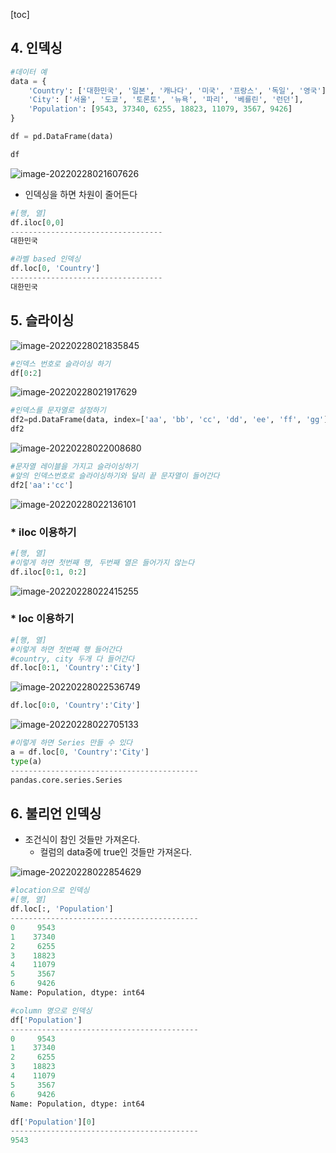 [toc]

## 4. 인덱싱

```python
#데이터 예
data = {
    'Country': ['대한민국', '일본', '캐나다', '미국', '프랑스', '독일', '영국'],
    'City': ['서울', '도쿄', '토론토', '뉴욕', '파리', '베를린', '런던'],
    'Population': [9543, 37340, 6255, 18823, 11079, 3567, 9426]
}

df = pd.DataFrame(data)

df
```

![image-20220228021607626](C:\Users\silvi\AppData\Roaming\Typora\typora-user-images\image-20220228021607626.png)

- 인덱싱을 하면 차원이 줄어든다

```python
#[행, 열]
df.iloc[0,0]
----------------------------------
대한민국
```

```python
#라벨 based 인덱싱
df.loc[0, 'Country']
----------------------------------
대한민국
```





## 5. 슬라이싱

![image-20220228021835845](C:\Users\silvi\AppData\Roaming\Typora\typora-user-images\image-20220228021835845.png)

```python
#인덱스 번호로 슬라이싱 하기
df[0:2]
```

![image-20220228021917629](C:\Users\silvi\AppData\Roaming\Typora\typora-user-images\image-20220228021917629.png)

```python
#인덱스를 문자열로 설정하기
df2=pd.DataFrame(data, index=['aa', 'bb', 'cc', 'dd', 'ee', 'ff', 'gg'])
df2
```

![image-20220228022008680](C:\Users\silvi\AppData\Roaming\Typora\typora-user-images\image-20220228022008680.png)

```python
#문자열 레이블을 가지고 슬라이싱하기
#앞의 인덱스번호로 슬라이싱하기와 달리 끝 문자열이 들어간다
df2['aa':'cc']
```

![image-20220228022136101](C:\Users\silvi\AppData\Roaming\Typora\typora-user-images\image-20220228022136101.png)

### \* iloc 이용하기

```python
#[행, 열]
#이렇게 하면 첫번째 행, 두번째 열은 들어가지 않는다
df.iloc[0:1, 0:2]
```

![image-20220228022415255](C:\Users\silvi\AppData\Roaming\Typora\typora-user-images\image-20220228022415255.png)

### \* loc 이용하기

```python
#[행, 열]
#이렇게 하면 첫번째 행 들어간다
#country, city 두개 다 들어간다
df.loc[0:1, 'Country':'City']
```

![image-20220228022536749](C:\Users\silvi\AppData\Roaming\Typora\typora-user-images\image-20220228022536749.png)

```python
df.loc[0:0, 'Country':'City']
```

![image-20220228022705133](C:\Users\silvi\AppData\Roaming\Typora\typora-user-images\image-20220228022705133.png)

```python
#이렇게 하면 Series 만들 수 있다
a = df.loc[0, 'Country':'City']
type(a)
------------------------------------------
pandas.core.series.Series
```



## 6. 불리언 인덱싱

- 조건식이 참인 것들만 가져온다.
  - 컬럼의 data중에 true인 것들만 가져온다.

![image-20220228022854629](C:\Users\silvi\AppData\Roaming\Typora\typora-user-images\image-20220228022854629.png)

```python
#location으로 인덱싱
#[행, 열]
df.loc[:, 'Population']
------------------------------------------
0     9543
1    37340
2     6255
3    18823
4    11079
5     3567
6     9426
Name: Population, dtype: int64
```

```python
#column 명으로 인덱싱
df['Population']
------------------------------------------
0     9543
1    37340
2     6255
3    18823
4    11079
5     3567
6     9426
Name: Population, dtype: int64
```

```python
df['Population'][0]
------------------------------------------
9543
```



